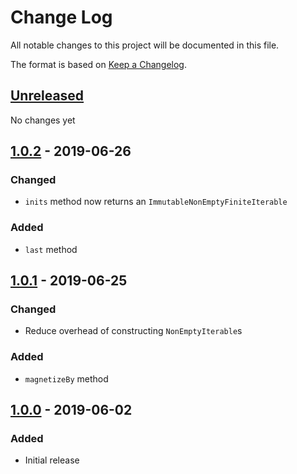 # Change Log
All notable changes to this project will be documented in this file.

The format is based on [Keep a Changelog](http://keepachangelog.com/).

## [Unreleased]
No changes yet

## [1.0.2] - 2019-06-26
### Changed
- `inits` method now returns an `ImmutableNonEmptyFiniteIterable`

### Added
- `last` method

## [1.0.1] - 2019-06-25
### Changed
- Reduce overhead of constructing `NonEmptyIterable`s
### Added
- `magnetizeBy` method

## [1.0.0] - 2019-06-02
### Added
- Initial release

[Unreleased]: https://github.com/kschuetz/enhanced-iterables/compare/v1.0.2...HEAD
[1.0.2]: https://github.com/kschuetz/enhanced-iterables/compare/v1.0.1...v1.0.2
[1.0.1]: https://github.com/kschuetz/enhanced-iterables/compare/v1.0.0...v1.0.1
[1.0.0]: https://github.com/kschuetz/enhanced-iterables/commits/v1.0.0
